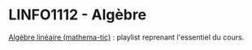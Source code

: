 # LINFO1112 - Algèbre

[Algèbre linéaire (mathema-tic)](https://www.youtube.com/playlist?list=PLzzOZc8nEo7qYpYTmhQedBtfxdEkXyre5)
: playlist reprenant l'essentiel du cours.